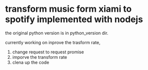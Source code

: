 # transform music form xiami to spotify implemented with nodejs

the original python version is in python_version dir.

currently working on inprove the trasform rate, 

1) change request to request promise 
2) imporve the transform rate
3) clena up the code